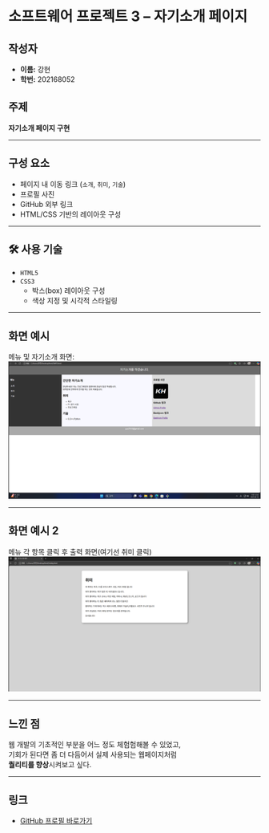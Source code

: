 # 소프트웨어 프로젝트 3 – 자기소개 페이지

## 작성자
- **이름:** 강현  
- **학번:** 202168052

## 주제
**자기소개 페이지 구현**

---

## 구성 요소
- 페이지 내 이동 링크 (`소개`, `취미`, `기술`)
- 프로필 사진
- GitHub 외부 링크
- HTML/CSS 기반의 레이아웃 구성

---

## 🛠 사용 기술
- `HTML5`
- `CSS3`
  - 박스(box) 레이아웃 구성
  - 색상 지정 및 시각적 스타일링

---

## 화면 예시
메뉴 및 자기소개 화면:
![display](./display.png)

---
## 화면 예시 2
메뉴 각 항목 클릭 후 출력 화면(여기선 취미 클릭)
![display](./display2.png)

---

## 느낀 점
웹 개발의 기초적인 부분을 어느 정도 체험험해볼 수 있었고,  
기회가 된다면 좀 더 다듬어서 실제 사용되는 웹페이지처럼  
**퀄리티를 향상**시켜보고 싶다.

---

## 링크
- [GitHub 프로필 바로가기](https://github.com/kang01hyoun)
